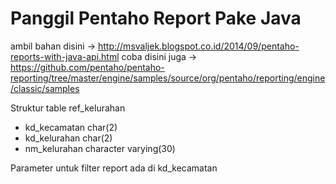 # Panggil Pentaho Report Pake Java

ambil bahan disini -> http://msvaljek.blogspot.co.id/2014/09/pentaho-reports-with-java-api.html
coba disini juga -> https://github.com/pentaho/pentaho-reporting/tree/master/engine/samples/source/org/pentaho/reporting/engine/classic/samples

Struktur table 
ref\_kelurahan
  - kd\_kecamatan char(2)
  - kd\_kelurahan char(2)
  - nm\_kelurahan character varying(30)

Parameter untuk filter report ada di kd\_kecamatan
